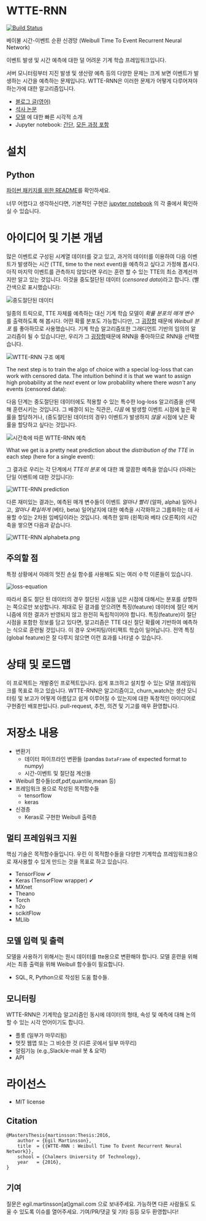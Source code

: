 # WTTE-RNN

[![Build Status](https://travis-ci.org/ragulpr/wtte-rnn.svg?branch=master)](https://travis-ci.org/ragulpr/wtte-rnn)

베이불 시간-이벤트 순환 신경망 (Weibull Time To Event Recurrent Neural Network)

이벤트 발생 및 시간 예측에 대한 덜 어려운 기계 학습 프레임워크입니다.

서버 모니터링부터 지진 발생 및 생산량 예측 등의 다양한 문제는 크게 보면 이벤트가 발생하는 시간을 예측하는 문제입니다.
WTTE-RNN은 이러한 문제가 어떻게 다루어져야 하는가에 대한 알고리즘입니다.


* [블로그 글(영어)](https://ragulpr.github.io/2016/12/22/WTTE-RNN-Hackless-churn-modeling/)
* [석사 논문](https://ragulpr.github.io/assets/draft_master_thesis_martinsson_egil_wtte_rnn_2016.pdf)
* [모델](https://imgur.com/a/HX4KQ) 에 대한 빠른 시각적 소개
* Jupyter notebook: [간단](examples/keras/simple_example.ipynb), [모든 과정 포함](examples/data_pipeline/data_pipeline.ipynb )


# 설치

## Python

[파이썬 패키지를 위한 README](python/README.md)를 확인하세요.

너무 어렵다고 생각하신다면, 기본적인 구현은 [jupyter notebook](examples/keras/standalone_simple_example.ipynb) 의 각 줄에서 확인하실 수 있습니다.

# 아이디어 및 기본 개념

많은 이벤트로 구성된 시계열 데이터를 갖고 있고, 과거의 데이터를 이용하여 다음 이벤트가 발생하는 시간 (TTE, time to the next event)을 예측하고 싶다고 가정해 봅시다. 아직 마지막 이벤트를 관측하지 않았다면 우리는 훈련 할 수 있는 TTE의 최소 경계선까지만 알고 있는 것입니다. 이것을 중도절단된 데이터 (*censored data*)라고 합니다. (빨간색으로 표시했습니다):

![중도절단된 데이터](./readme_figs/data.gif)

일종의 트릭으로, TTE 자체를 예측하는 대신 기계 학습 모델이 *확률 분포의 매개 변수* 를 출력하도록 해 봅시다. 어떤 확률 분포도 가능합니다만, 그 [굉장함](https://ragulpr.github.io/2016/12/22/WTTE-RNN-Hackless-churn-modeling/#embrace-the-Weibull-euphoria) 때문에 *Weibull 분포* 를 좋아하므로 사용했습니다. 기계 학습 알고리즘또한 그래디언트 기반의 임의의 알고리즘이 될 수 있습니다만, 우리가 그 [굉장함](http://karpathy.github.io/2015/05/21/rnn-effectiveness/)때문에 RNN을 좋아하므로 RNN을 선택했습니다.


![WTTE-RNN 구조 예제](./readme_figs/fig_rnn_Weibull.png)

The next step is to train the algo of choice with a special log-loss that can work
with censored data. The intuition behind it is that we want to assign high
probability at the *next* event or low probability where there *wasn't* any events
(censored data):

다음 단계는 중도절단된 데이터에도 적용할 수 있는 특수한 log-loss 알고리즘을 선택해 훈련시키는 것입니다. 그 배경이 되는 직관은, *다음* 에 발생할 이벤트 시점에 높은 확률을 할당하거나, (중도절단된 데이터의 경우) 이벤트가 발생하지 *않을* 시점에 낮은 확률을 할당하고 싶다는 것입니다.

![시간축에 따른 WTTE-RNN 예측](./readme_figs/solution_beta_2.gif)

What we get is a pretty neat prediction about the *distribution of the TTE* in each
step (here for a single event):

그 결과로 우리는 각 단계에서 *TTE의 분포* 에 대한 꽤 깔끔한 예측을 얻습니다 (아래는 단일 이벤트에 대한 것입니다):

![WTTE-RNN prediction](./readme_figs/it_61786_pmf_151.png)

다른 재미있는 결과는, 예측된 매개 변수들이 이벤트 *얼마나 빨리* (알파, alpha) 일어나고, *얼마나 확실하게* (베타, beta) 일어날지에 대한 예측을 시각화하고 그룹화하는 데 사용할 수있는 2차원 임베딩이라는 것입니다. 예측한 알파 (왼쪽)와 베타 (오른쪽)의 시간축을 쌓으면 다음과 같습니다.

![WTTE-RNN alphabeta.png](./readme_figs/alphabeta.png)


## 주의할 점

특정 상황에서 아래의 멋진 손실 함수를 사용해도 되는 여러 수학 이론들이 있습니다.

![loss-equation](./readme_figs/equation.png)

따라서 중도 절단 된 데이터의 경우 절단된 시점을 넘은 시점에 대해서는 분포를 상향하는 쪽으로만 보상합니다. 제대로 된 결과를 얻으려면 특징(feature) 데이터에 절단 메커니즘에 의한 결과가 반영되지 않고 완전히 독립적이어야 합니다. 특징(feature)이 절단 시점을 포함한 정보를 담고 있다면, 알고리즘은 TTE 대신 절단 확률에 기반하여 예측하는 식으로 훈련될 것입니다. 이 경우 오버피팅/아티팩트 학습이 일어납니다. 전역 특징(global feature)은 잘 다루지 않으면 이런 효과를 나타낼 수 있습니다.

# 상태 및 로드맵

이 프로젝트는 개발중인 프로젝트입니다. 쉽게 포크하고 설치할 수 있는 모델 프레임워크를 목표로 하고 있습니다. WTTE-RNN은 알고리즘이고, churn_watch는 생산 모니터링 및 보고가 어떻게 아름답고 쉽게 이루어질 수 있는지에 대한 독창적인 아이디어로 구현중인 배포판입니다. pull-request, 추천, 의견 및 기고를 매우 환영합니다.

# 저장소 내용

* 변환기
    * 데이터 파이프라인 변환들 (pandas `DataFrame` of expected format to numpy)
    * 시간-이벤트 및 절단점 계산들
* Weibull 함수들(cdf,pdf,quantile,mean 등)
* 프레임워크 용으로 작성된 목적함수들
    * tensorflow
    * keras
* 신경층
    * Keras로 구현한 Weibull 출력층


## 멀티 프레임워크 지원

핵심 기술은 목적함수들입니다. 우린 이 목적함수들을 다양한 기계학습 프레임워크용으로 재사용할 수 있게 만드는 것을 목표로 하고 있습니다.

  * TensorFlow ✔
  * Keras (TensorFlow wrapper) ✔
  * MXnet
  * Theano
  * Torch
  * h2o
  * scikitFlow
  * MLlib

## 모델 입력 및 출력

모델을 사용하기 위해서는 원시 데이터를 tte용으로 변환해야 합니다. 모델 훈련을 위해서는 최종 출력을 위해 Weibull 함수들이 필요합니다.

  * SQL, R, Python으로 작성된 도움 함수들.

## 모니터링

WTTE-RNN은 기계학습 알고리즘인 동시에 데이터의 형태, 속성 및 예측에 대해 논의할 수 있는 시각 언어이기도 합니다.

  * 플롯 (일부가 마무리됨)
  * 멋짓 웹앱 또는 그 비슷한 것 (다른 곳에서 일부 마무리)
  * 알림기능 (e.g.,Slack/e-mail 봇 & 요약)
  * API

# 라이선스

  * MIT license

## Citation

```
@MastersThesis{martinsson:Thesis:2016,
    author = {Egil Martinsson},
    title  = {{WTTE-RNN : Weibull Time To Event Recurrent Neural Network}},
    school = {Chalmers University Of Technology},
    year   = {2016},
}
```

## 기여

질문은 egil.martinsson[at]gmail.com 으로 보내주세요.
가능하면 다른 사람들도 도울 수 있도록 이슈를 열어주세요.
기여/PR/댓글 및 기타 등등 모두 환영합니다!
